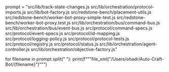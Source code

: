 
<jexpand>
prompt = "src/lib/track-state-changes.js src/lib/orchestration/protocol-imports.js src/lib/bot-factory.js src/redstone-bench/placement-utils.js src/redstone-bench/worker-bot-proxy-simple-test.js src/redstone-bench/worker-bot-proxy.test.js src/lib/orchestration/bus/command-bus.js src/lib/orchestration/bus/event-bus.js src/protocol/command-specs.js src/protocol/event-specs.js src/protocol/id-mapping.js src/protocol/logging-policy.js src/protocol/protocol-tests.js src/protocol/registry.js src/protocol/status.js src/lib/orchestration/agent-controller.js src/lib/orchestration/objective-factory.js"

for filename in prompt.split(" "):
    print(f"""file_xml("/Users/ohadr/Auto-Craft-Bot/{filename}")""")
</jexpand>